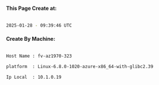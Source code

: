 
   
#### This Page Create at:

```bash

2025-01-28 - 09:39:46 UTC

```

#### Create By Machine:

```bash

Host Name : fv-az1970-323

platform  : Linux-6.8.0-1020-azure-x86_64-with-glibc2.39

Ip Local  : 10.1.0.19

```

